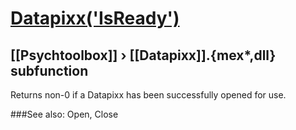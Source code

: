 # [Datapixx('IsReady')](Datapixx-IsReady) 
## [[Psychtoolbox]] &#8250; [[Datapixx]].{mex*,dll} subfunction


Returns non-0 if a Datapixx has been successfully opened for use.  
  


###See also:
Open, Close
